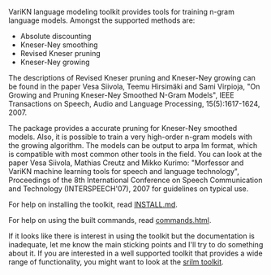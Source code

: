 VariKN language modeling toolkit provides tools for training n-gram
language models. Amongst the supported methods are:

- Absolute discounting
- Kneser-Ney smoothing
- Revised Kneser pruning
- Kneser-Ney growing

The descriptions of Revised Kneser pruning and Kneser-Ney growing can
be found in the paper Vesa Siivola, Teemu Hirsimäki and Sami Virpioja,
"On Growing and Pruning Kneser-Ney Smoothed N-Gram Models", IEEE
Transactions on Speech, Audio and Language Processing,
15(5):1617-1624, 2007.

The package provides a accurate pruning for Kneser-Ney smoothed
models. Also, it is possible to train a very high-order n-gram models
with the growing algorithm. The models can be output to arpa lm
format, which is compatible with most common other tools in the
field. You can look at the paper Vesa Siivola, Mathias Creutz and
Mikko Kurimo: "Morfessor and VariKN machine learning tools for speech
and language technology", Proceedings of the 8th International
Conference on Speech Communication and Technology (INTERSPEECH'07),
2007 for guidelines on typical use.

For help on installing the toolkit, read [INSTALL.md](INSTALL.md).

For help on using the built commands, read [commands.html](commands.html).

If it looks like there is interest in using the toolkit but the
documentation is inadequate, let me know the main sticking points and
I'll try to do something about it. If you are interested in a well
supported toolkit that provides a wide range of functionality, you
might want to look at the [srilm toolkit](http://www.speech.sri.com/projects/srilm/).
